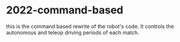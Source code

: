 # 2022-command-based
this is the command based rewrite of the robot's code. It controls the autonomous and teleop driving periods of each match. 
